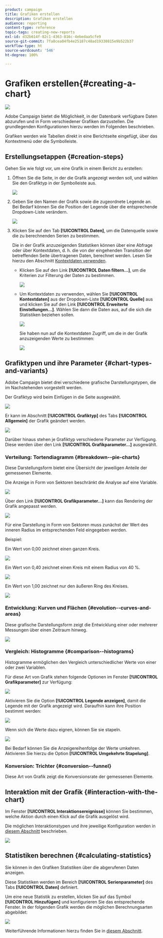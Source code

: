 ```yaml
---
product: campaign
title: Grafiken erstellen
description: Grafiken erstellen
audience: reporting
content-type: reference
topic-tags: creating-new-reports
exl-id: d32b614f-82c1-4363-816c-4ebedaa5cfe9
source-git-commit: 7fa8cea04fb4e25187c48ad19330815e9b522b37
workflow-type: ht
source-wordcount: '546'
ht-degree: 100%

---
```


# Grafiken erstellen{#creating-a-chart}

![](../../assets/common.svg)

Adobe Campaign bietet die Möglichkeit, in der Datenbank verfügbare Daten abzurufen und in Form verschiedener Grafiken darzustellen. Die grundlegenden Konfigurationen hierzu werden im Folgenden beschrieben.

Grafiken werden wie Tabellen direkt in eine Berichtseite eingefügt, über das Kontextmenü oder die Symbolleiste.

## Erstellungsetappen {#creation-steps}

Gehen Sie wie folgt vor, um eine Grafik in einem Bericht zu erstellen:

1. Öffnen Sie die Seite, in der die Grafik angezeigt werden soll, und wählen Sie den Grafiktyp in der Symbolleiste aus.

   ![](assets/s_advuser_report_page_activity_04.png)

1. Geben Sie den Namen der Grafik sowie die zugeordnete Legende an. Bei Bedarf können Sie die Position der Legende über die entsprechende Dropdown-Liste verändern.

   ![](assets/s_ncs_advuser_report_wizard_018.png)

1. Klicken Sie auf den Tab **[!UICONTROL Daten]**, um die Datenquelle sowie die zu berechnenden Serien zu bestimmen.

   Die in der Grafik anzuzeigenden Statistiken können über eine Abfrage oder über Kontextdaten, d. h. die von der eingehenden Transition der betreffenden Seite übertragenen Daten, berechnet werden. Lesen Sie hierzu den Abschnitt [Kontextdaten verwenden](../../reporting/using/using-the-context.md#using-context-data).

   * Klicken Sie auf den Link **[!UICONTROL Daten filtern...]**, um die Kriterien zur Filterung der Daten zu bestimmen.

      ![](assets/reporting_graph_add_filter.png)

   * Um Kontextdaten zu verwenden, wählen Sie **[!UICONTROL Kontextdaten]** aus der Dropdown-Liste **[!UICONTROL Quelle]** aus und klicken Sie auf den Link **[!UICONTROL Erweiterte Einstellungen...]**. Wählen Sie dann die Daten aus, auf die sich die Statistiken beziehen sollen.

      ![](assets/reporting_graph_from_context.png)

      Sie haben nun auf die Kontextdaten Zugriff, um die in der Grafik anzuzeigenden Werte zu bestimmen:

      ![](assets/reporting_graph_select-from_context.png)

## Grafiktypen und ihre Parameter {#chart-types-and-variants}

Adobe Campaign bietet drei verschiedene grafische Darstellungstypen, die im Nachstehenden vorgestellt werden.

Der Grafiktyp wird beim Einfügen in die Seite ausgewählt.

![](assets/s_advuser_report_page_activity_04.png)

Er kann im Abschnitt **[!UICONTROL Grafiktyp]** des Tabs **[!UICONTROL Allgemein]** der Grafik geändert werden.

![](assets/reporting_change_graph_type.png)

Darüber hinaus stehen je Grafiktyp verschiedene Parameter zur Verfügung. Diese werden über den Link **[!UICONTROL Grafikparameter...]** ausgewählt.

### Verteilung: Tortendiagramm {#breakdown--pie-charts}

Diese Darstellungsform bietet eine Übersicht der jeweiligen Anteile der gemessenen Elemente.

Die Anzeige in Form von Sektoren beschränkt die Analyse auf eine Variable.

![](assets/reporting_graph_type_sector_1.png)

Über den Link **[!UICONTROL Grafikparameter...]** kann das Rendering der Grafik angepasst werden.

![](assets/reporting_graph_type_sector_2.png)

Für eine Darstellung in Form von Sektoren muss zunächst der Wert des inneren Radius im entsprechenden Feld eingegeben werden.

Beispiel:

Ein Wert von 0,00 zeichnet einen ganzen Kreis.

![](assets/s_ncs_advuser_report_sector_exple1.png)

Ein Wert von 0,40 zeichnet einen Kreis mit einem Radius von 40 %.

![](assets/s_ncs_advuser_report_sector_exple2.png)

Ein Wert von 1,00 zeichnet nur den äußeren Ring des Kreises.

![](assets/s_ncs_advuser_report_sector_exple3.png)

### Entwicklung: Kurven und Flächen {#evolution--curves-and-areas}

Diese grafische Darstellungsform zeigt die Entwicklung einer oder mehrerer Messungen über einen Zeitraum hinweg.

![](assets/reporting_graph_type_curve.png)

### Vergleich: Histogramme {#comparison--histograms}

Histogramme ermöglichen den Vergleich unterschiedlicher Werte von einer oder zwei Variablen.

Für diese Art von Grafik stehen folgende Optionen im Fenster **[!UICONTROL Grafikparameter]** zur Verfügung:

![](assets/reporting_select_graph_var.png)

Aktivieren Sie die Option **[!UICONTROL Legende anzeigen]**, damit die Legende mit der Grafik angezeigt wird. Daraufhin kann ihre Position bestimmt werden:

![](assets/reporting_select_graph_legend.png)

Wenn sich die Werte dazu eignen, können Sie sie stapeln.

![](assets/reporting_graph_type_histo.png)

Bei Bedarf können Sie die Anzeigereihenfolge der Werte umkehren. Aktivieren Sie hierzu die Option **[!UICONTROL Umgekehrte Stapelung]**.

### Konversion: Trichter {#conversion--funnel}

Diese Art von Grafik zeigt die Konversionsrate der gemessenen Elemente.

## Interaktion mit der Grafik {#interaction-with-the-chart}

Im Fenster **[!UICONTROL Interaktionsereignisse]** können Sie bestimmen, welche Aktion durch einen Klick auf die Grafik ausgelöst wird.

Die möglichen Interaktionstypen und ihre jeweilige Konfiguration werden in [diesem Abschnitt](../../web/using/static-elements-in-a-web-form.md#inserting-html-content) beschrieben.

![](assets/s_ncs_advuser_report_wizard_017.png)

## Statistiken berechnen {#calculating-statistics}

Sie können in den Grafiken Statistiken über die abgerufenen Daten anzeigen.

Diese Statistiken werden im Bereich **[!UICONTROL Serienparameter]** des Tabs **[!UICONTROL Daten]** definiert.

Um eine neue Statistik zu erstellen, klicken Sie auf das Symbol **[!UICONTROL Hinzufügen]** und konfigurieren Sie das entsprechende Fenster. In der folgenden Grafik werden die möglichen Berechnungsarten abgebildet:

![](assets/reporting_add_statistics.png)

Weiterführende Informationen hierzu finden Sie in [diesem Abschnitt](../../reporting/using/using-the-descriptive-analysis-wizard.md#statistics-calculation).
